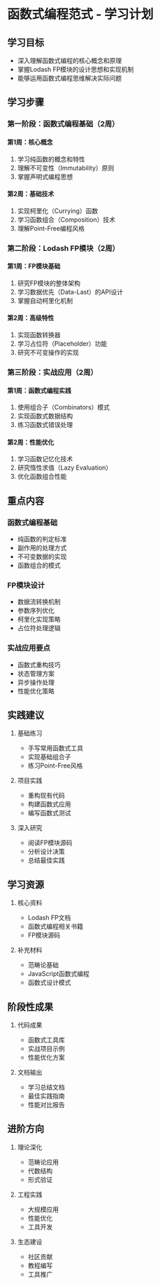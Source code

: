 # 函数式编程范式 - 学习计划

## 学习目标
- 深入理解函数式编程的核心概念和原理
- 掌握Lodash FP模块的设计思想和实现机制
- 能够运用函数式编程思维解决实际问题

## 学习步骤

### 第一阶段：函数式编程基础（2周）

#### 第1周：核心概念
1. 学习纯函数的概念和特性
2. 理解不可变性（Immutability）原则
3. 掌握声明式编程思想

#### 第2周：基础技术
1. 实现柯里化（Currying）函数
2. 学习函数组合（Composition）技术
3. 理解Point-Free编程风格

### 第二阶段：Lodash FP模块（2周）

#### 第1周：FP模块基础
1. 研究FP模块的整体架构
2. 学习数据优先（Data-Last）的API设计
3. 掌握自动柯里化机制

#### 第2周：高级特性
1. 实现函数转换器
2. 学习占位符（Placeholder）功能
3. 研究不可变操作的实现

### 第三阶段：实战应用（2周）

#### 第1周：函数式编程实践
1. 使用组合子（Combinators）模式
2. 实现函数式数据结构
3. 练习函数式错误处理

#### 第2周：性能优化
1. 学习函数记忆化技术
2. 研究惰性求值（Lazy Evaluation）
3. 优化函数组合性能

## 重点内容

### 函数式编程基础
- 纯函数的判定标准
- 副作用的处理方式
- 不可变数据的实现
- 函数组合的模式

### FP模块设计
- 数据流转换机制
- 参数序列优化
- 柯里化实现策略
- 占位符处理逻辑

### 实战应用要点
- 函数式重构技巧
- 状态管理方案
- 异步操作处理
- 性能优化策略

## 实践建议

1. 基础练习
   - 手写常用函数式工具
   - 实现基础组合子
   - 练习Point-Free风格

2. 项目实践
   - 重构现有代码
   - 构建函数式应用
   - 编写函数式测试

3. 深入研究
   - 阅读FP模块源码
   - 分析设计决策
   - 总结最佳实践

## 学习资源

1. 核心资料
   - Lodash FP文档
   - 函数式编程相关书籍
   - FP模块源码

2. 补充材料
   - 范畴论基础
   - JavaScript函数式编程
   - 函数式设计模式

## 阶段性成果

1. 代码成果
   - 函数式工具库
   - 实战项目示例
   - 性能优化方案

2. 文档输出
   - 学习总结文档
   - 最佳实践指南
   - 性能对比报告

## 进阶方向

1. 理论深化
   - 范畴论应用
   - 代数结构
   - 形式验证

2. 工程实践
   - 大规模应用
   - 性能优化
   - 工具开发

3. 生态建设
   - 社区贡献
   - 教程编写
   - 工具推广